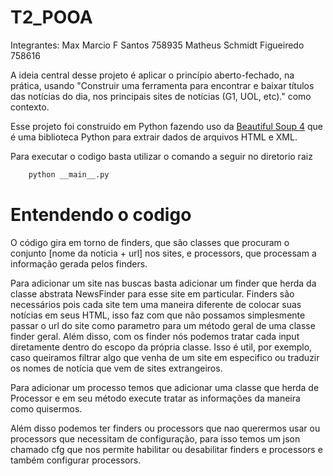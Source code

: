 # T2_POOA

Integrantes:
  Max Marcio F Santos 758935
  Matheus Schmidt Figueiredo 758616

A ideia central desse projeto é aplicar o princípio aberto-fechado, na prática, usando 
"Construir uma ferramenta para encontrar e baixar títulos das notícias do dia, nos principais sites de notícias (G1, UOL, etc)." como contexto.

Esse projeto foi construido em Python fazendo uso da 
[Beautiful Soup 4](https://pypi.org/project/bs4/) que é uma biblioteca Python para extrair dados de arquivos HTML e XML.

Para executar o codigo basta utilizar o comando a seguir no diretorio raiz
```bash
    python __main__.py
```

# Entendendo o codigo
O código gira em torno de finders, que são classes que procuram o conjunto [nome da noticia + url] nos sites, e processors, que processam a informação gerada pelos finders.

Para adicionar um site nas buscas basta adicionar um finder que herda da classe abstrata NewsFinder para esse site em particular. 
Finders são necessários pois cada site tem uma maneira diferente de colocar suas notícias em seus HTML,
isso faz com que não possamos simplesmente passar o url do site como parametro para um método geral de uma classe finder geral.
Além disso, com os finder nós podemos tratar cada input diretamente dentro do escopo da própria classe.
Isso é util, por exemplo, caso queiramos filtrar algo que venha de um site em especifico ou traduzir os nomes de notícia que vem de sites extrangeiros.

Para adicionar um processo temos que adicionar uma classe que herda de Processor e em seu método execute tratar as informações da maneira como quisermos.

Além disso podemos ter finders ou processors que nao querermos usar ou processors que necessitam de configuração, 
para isso temos um json chamado cfg que nos permite habilitar ou desabilitar finders e processors e também configurar processors.

